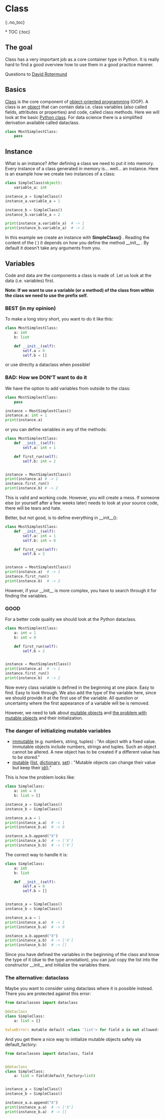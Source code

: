 # Class
{:.no_toc}

<nav markdown="1" class="toc-class">
* TOC
{:toc}
</nav>

## The goal

Class has a very important job as a core container type in Python. It is really hard to find a good overview how to use them in a good practice manner. 

Questions to [David Rotermund](mailto:davrot@uni-bremen.de)

## Basics

[Class](https://en.wikipedia.org/wiki/Class_(computer_programming)) is the core component of [object-oriented programming](https://en.wikipedia.org/wiki/Object-oriented_programming) (OOP). 
A class is an [object](https://docs.python.org/3/reference/datamodel.html) that can contain data i.e. class variables (also called fields, attributes or properties) and code, called class methods. 
Here we will look at the basic [Python class](https://docs.python.org/3/tutorial/classes.html#classes). 
For data science there is a simplified derivation available called dataclass.

```python
class MostSimplestClass:
    pass
```

## Instance

What is an instance? After defining a class we need to put it into memory. Every instance of a class generated in memory is... well... an instance. Here is an example how we create two instances of a class: 

```python
class SimpleClass(object):
    variable_a: int

instance_a = SimpleClass()
instance_a.variable_a = 1

instance_b = SimpleClass()
instance_b.variable_a = 2

print(instance_a.variable_a)  # -> 1
print(instance_b.variable_a)  # -> 2
```

In this example we create an instance with **SimpleClass()** . Reading the content of the ( ) it depends on how you define the method \_\_init\_\_ . By default it doesn't take any arguments from you.

## Variables

Code and data are the components a class is made of. Let us look at the data (i.e. variables) first. 

**Note: If we want to use a variable (or a method) of the class from within the class we need to use the prefix self.**

### BEST (in my opinion)
To make a long story short, you want to do it like this:

```python
class MostSimplestClass:
    a: int
    b: list

    def __init__(self):
        self.a = 0
        self.b = []
```

or use direclty a dataclass when possible!

### BAD: How we DON'T want to do it

We have the option to add variables from outside to the class:

```python
class MostSimplestClass:
    pass

instance = MostSimplestClass()
instance.a: int = 1
print(instance.a)
```

or you can define variables in any of the methods:

```python
class MostSimplestClass:
    def __init__(self):
        self.a: int = 1

    def first_run(self):
        self.b: int = 2


instance = MostSimplestClass()
print(instance.a) # -> 1
instance.first_run()
print(instance.b) # -> 2
```

This is valid and working code. However, you will create a mess. If someone else (or yourself after a few weeks later) needs to look at your source code, there will be tears and hate.  

Better, but not good, is to define everything in \_\_init\_\_():

```python
class MostSimplestClass:
    def __init__(self):
        self.a: int = 1
        self.b: int = 0

    def first_run(self):
        self.b = 2


instance = MostSimplestClass()
print(instance.a)  # -> 1
instance.first_run()
print(instance.b)  # -> 2
```

However, if your \_\_init\_\_ is more complex, you have to search through it for finding the variables. 

### GOOD

For a better code quality we should look at the Python dataclass. 

```python
class MostSimplestClass:
    a: int = 1
    b: int = 0

    def first_run(self):
        self.b = 2


instance = MostSimplestClass()
print(instance.a)  # -> 1
instance.first_run()
print(instance.b)  # -> 2
```

Now every class variable is defined in the beginning at one place. Easy to find. Easy to look through. We also add the type of the variable here, since we should provide it at the first use of the variable. All question or uncertainty where the first appearance of a variable will be is removed. 

However, we need to talk about [mutable objects](https://docs.python.org/3/glossary.html#term-mutable) and [the problem with mutable objects](https://docs.python.org/3/tutorial/classes.html#class-and-instance-variables) and their initialization.

### The danger of initializing mutable variables

* [immutable](https://docs.python.org/3/glossary.html#term-immutable) (e.g. numbers, string, tuples) : "An object with a fixed value. Immutable objects include numbers, strings and tuples. Such an object cannot be altered. A new object has to be created if a different value has to be stored."
* [mutable](https://docs.python.org/3/glossary.html#term-mutable) ([list](https://docs.python.org/3/tutorial/introduction.html#lists), [dictionary](https://docs.python.org/3/tutorial/datastructures.html#dictionaries), [set](https://docs.python.org/3/tutorial/datastructures.html#sets)) : "Mutable objects can change their value but keep their [id()](https://docs.python.org/3/library/functions.html#id)."

This is how the problem looks like:

```python
class SimpleClass:
    a: int = 0
    b: list = []

instance_a = SimpleClass()
instance_b = SimpleClass()

instance_a.a = 1
print(instance_a.a)  # -> 1
print(instance_b.a)  # -> 0

instance_a.b.append("X")
print(instance_a.b)  # -> ['X']
print(instance_b.b)  # -> ['X']
```

The correct way to handle it is:

```python
class SimpleClass:
    a: int
    b: list

    def __init__(self):
        self.a = 0
        self.b = []


instance_a = SimpleClass()
instance_b = SimpleClass()

instance_a.a = 1
print(instance_a.a)  # -> 1
print(instance_b.a)  # -> 0

instance_a.b.append("X")
print(instance_a.b)  # -> ['X']
print(instance_b.b)  # -> []
```

Since you have defined the variables in the beginning of the class and know the type of it (due to the type annotation), you can just copy the list into the constructor \_\_init\_\_ and initialize the variables there. 

### The alternative: dataclass

Maybe you want to consider using dataclass where it is possible instead. There you are protected against this error:

```python
from dataclasses import dataclass

@dataclass
class SimpleClass:
    a: list = [] 
```

```python
ValueError: mutable default <class 'list'> for field a is not allowed: use default_factory
```

And you get there a nice way to initialize mutable objects safely via default_factory: 

```python
from dataclasses import dataclass, field


@dataclass
class SimpleClass:
    a: list = field(default_factory=list)


instance_a = SimpleClass()
instance_b = SimpleClass()

instance_a.a.append("X")
print(instance_a.a)  # -> ['X']
print(instance_b.a)  # -> []
```
